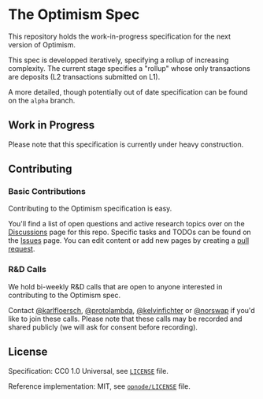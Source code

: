 # The Optimism Spec

This repository holds the work-in-progress specification for the next version of
Optimism.

This spec is developped iteratively, specifying a rollup of increasing
complexity. The current stage specifies a "rollup" whose only transactions are
deposits (L2 transactions submitted on L1).

A more detailed, though potentially out of date specification can be found on
the `alpha` branch.

## Work in Progress

Please note that this specification is currently under heavy construction.

## Contributing

### Basic Contributions

Contributing to the Optimism specification is easy.

You'll find a list of open questions and active research topics over on the
[Discussions] page for this repo. Specific tasks and TODOs can be found on the
[Issues] page. You can edit content or add new pages by creating a [pull
request].

[Discussions]: https://github.com/ethereum-optimism/optimistic-specs/discussions
[Issues]: https://github.com/ethereum-optimism/optimistic-specs/issues
[pull request]: https://github.com/ethereum-optimism/optimistic-specs/pulls

### R&D Calls

We hold bi-weekly R&D calls that are open to anyone interested in contributing
to the Optimism spec.

Contact [@karlfloersch], [@protolambda], [@kelvinfichter] or [@norswap] if you'd
like to join these calls. Please note that these calls may be recorded and
shared publicly (we will ask for consent before recording).

[@karlfloersch]: https://twitter.com/karl_dot_tech/
[@protolambda]: https://github.com/protolambda/
[@kelvinfichter]: https://twitter.com/kelvinfichter
[@norswap]: https://twitter.com/norswap

## License

Specification: CC0 1.0 Universal, see [`LICENSE`](./LICENSE) file.

Reference implementation: MIT, see [`opnode/LICENSE`](./opnode/LICENSE) file.
